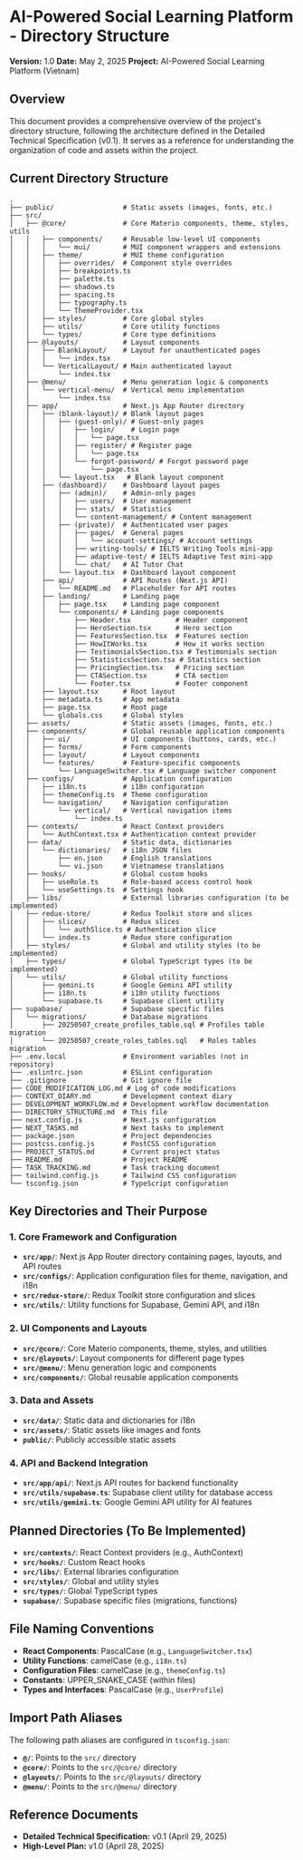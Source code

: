 # AI-Powered Social Learning Platform - Directory Structure

**Version:** 1.0
**Date:** May 2, 2025
**Project:** AI-Powered Social Learning Platform (Vietnam)

## Overview

This document provides a comprehensive overview of the project's directory structure, following the architecture defined in the Detailed Technical Specification (v0.1). It serves as a reference for understanding the organization of code and assets within the project.

## Current Directory Structure

```
.
├── public/                 # Static assets (images, fonts, etc.)
├── src/
│   ├── @core/              # Core Materio components, theme, styles, utils
│   │   ├── components/     # Reusable low-level UI components
│   │   │   └── mui/        # MUI component wrappers and extensions
│   │   ├── theme/          # MUI theme configuration
│   │   │   ├── overrides/  # Component style overrides
│   │   │   ├── breakpoints.ts
│   │   │   ├── palette.ts
│   │   │   ├── shadows.ts
│   │   │   ├── spacing.ts
│   │   │   ├── typography.ts
│   │   │   └── ThemeProvider.tsx
│   │   ├── styles/         # Core global styles
│   │   ├── utils/          # Core utility functions
│   │   └── types/          # Core type definitions
│   ├── @layouts/           # Layout components
│   │   ├── BlankLayout/    # Layout for unauthenticated pages
│   │   │   └── index.tsx
│   │   └── VerticalLayout/ # Main authenticated layout
│   │       └── index.tsx
│   ├── @menu/              # Menu generation logic & components
│   │   └── vertical-menu/  # Vertical menu implementation
│   │       └── index.tsx
│   ├── app/                # Next.js App Router directory
│   │   ├── (blank-layout)/ # Blank layout pages
│   │   │   ├── (guest-only)/ # Guest-only pages
│   │   │   │   ├── login/    # Login page
│   │   │   │   │   └── page.tsx
│   │   │   │   ├── register/ # Register page
│   │   │   │   │   └── page.tsx
│   │   │   │   └── forgot-password/ # Forgot password page
│   │   │   │       └── page.tsx
│   │   │   └── layout.tsx   # Blank layout component
│   │   ├── (dashboard)/    # Dashboard layout pages
│   │   │   ├── (admin)/    # Admin-only pages
│   │   │   │   ├── users/  # User management
│   │   │   │   ├── stats/  # Statistics
│   │   │   │   └── content-management/ # Content management
│   │   │   ├── (private)/  # Authenticated user pages
│   │   │   │   ├── pages/  # General pages
│   │   │   │   │   └── account-settings/ # Account settings
│   │   │   │   ├── writing-tools/ # IELTS Writing Tools mini-app
│   │   │   │   ├── adaptive-test/ # IELTS Adaptive Test mini-app
│   │   │   │   └── chat/   # AI Tutor Chat
│   │   │   └── layout.tsx  # Dashboard layout component
│   │   ├── api/            # API Routes (Next.js API)
│   │   │   └── README.md   # Placeholder for API routes
│   │   ├── landing/        # Landing page
│   │   │   ├── page.tsx    # Landing page component
│   │   │   └── components/ # Landing page components
│   │   │       ├── Header.tsx           # Header component
│   │   │       ├── HeroSection.tsx      # Hero section
│   │   │       ├── FeaturesSection.tsx  # Features section
│   │   │       ├── HowItWorks.tsx       # How it works section
│   │   │       ├── TestimonialsSection.tsx # Testimonials section
│   │   │       ├── StatisticsSection.tsx # Statistics section
│   │   │       ├── PricingSection.tsx   # Pricing section
│   │   │       ├── CTASection.tsx       # CTA section
│   │   │       └── Footer.tsx           # Footer component
│   │   ├── layout.tsx      # Root layout
│   │   ├── metadata.ts     # App metadata
│   │   ├── page.tsx        # Root page
│   │   └── globals.css     # Global styles
│   ├── assets/             # Static assets (images, fonts, etc.)
│   ├── components/         # Global reusable application components
│   │   ├── ui/             # UI components (buttons, cards, etc.)
│   │   ├── forms/          # Form components
│   │   ├── layout/         # Layout components
│   │   └── features/       # Feature-specific components
│   │       └── LanguageSwitcher.tsx # Language switcher component
│   ├── configs/            # Application configuration
│   │   ├── i18n.ts         # i18n configuration
│   │   ├── themeConfig.ts  # Theme configuration
│   │   └── navigation/     # Navigation configuration
│   │       └── vertical/   # Vertical navigation items
│   │           └── index.ts
│   ├── contexts/           # React Context providers
│   │   └── AuthContext.tsx # Authentication context provider
│   ├── data/               # Static data, dictionaries
│   │   └── dictionaries/   # i18n JSON files
│   │       ├── en.json     # English translations
│   │       └── vi.json     # Vietnamese translations
│   ├── hooks/              # Global custom hooks
│   │   ├── useRole.ts      # Role-based access control hook
│   │   └── useSettings.ts  # Settings hook
│   ├── libs/               # External libraries configuration (to be implemented)
│   ├── redux-store/        # Redux Toolkit store and slices
│   │   ├── slices/         # Redux slices
│   │   │   └── authSlice.ts # Authentication slice
│   │   └── index.ts        # Redux store configuration
│   ├── styles/             # Global and utility styles (to be implemented)
│   ├── types/              # Global TypeScript types (to be implemented)
│   └── utils/              # Global utility functions
│       ├── gemini.ts       # Google Gemini API utility
│       ├── i18n.ts         # i18n utility functions
│       └── supabase.ts     # Supabase client utility
├── supabase/               # Supabase specific files
│   └── migrations/         # Database migrations
│       ├── 20250507_create_profiles_table.sql # Profiles table migration
│       └── 20250507_create_roles_tables.sql   # Roles tables migration
├── .env.local              # Environment variables (not in repository)
├── .eslintrc.json          # ESLint configuration
├── .gitignore              # Git ignore file
├── CODE_MODIFICATION_LOG.md # Log of code modifications
├── CONTEXT_DIARY.md        # Development context diary
├── DEVELOPMENT_WORKFLOW.md # Development workflow documentation
├── DIRECTORY_STRUCTURE.md  # This file
├── next.config.js          # Next.js configuration
├── NEXT_TASKS.md           # Next tasks to implement
├── package.json            # Project dependencies
├── postcss.config.js       # PostCSS configuration
├── PROJECT_STATUS.md       # Current project status
├── README.md               # Project README
├── TASK_TRACKING.md        # Task tracking document
├── tailwind.config.js      # Tailwind CSS configuration
└── tsconfig.json           # TypeScript configuration
```

## Key Directories and Their Purpose

### 1. Core Framework and Configuration

- **`src/app/`**: Next.js App Router directory containing pages, layouts, and API routes
- **`src/configs/`**: Application configuration files for theme, navigation, and i18n
- **`src/redux-store/`**: Redux Toolkit store configuration and slices
- **`src/utils/`**: Utility functions for Supabase, Gemini API, and i18n

### 2. UI Components and Layouts

- **`src/@core/`**: Core Materio components, theme, styles, and utilities
- **`src/@layouts/`**: Layout components for different page types
- **`src/@menu/`**: Menu generation logic and components
- **`src/components/`**: Global reusable application components

### 3. Data and Assets

- **`src/data/`**: Static data and dictionaries for i18n
- **`src/assets/`**: Static assets like images and fonts
- **`public/`**: Publicly accessible static assets

### 4. API and Backend Integration

- **`src/app/api/`**: Next.js API routes for backend functionality
- **`src/utils/supabase.ts`**: Supabase client utility for database access
- **`src/utils/gemini.ts`**: Google Gemini API utility for AI features

## Planned Directories (To Be Implemented)

- **`src/contexts/`**: React Context providers (e.g., AuthContext)
- **`src/hooks/`**: Custom React hooks
- **`src/libs/`**: External libraries configuration
- **`src/styles/`**: Global and utility styles
- **`src/types/`**: Global TypeScript types
- **`supabase/`**: Supabase specific files (migrations, functions)

## File Naming Conventions

- **React Components**: PascalCase (e.g., `LanguageSwitcher.tsx`)
- **Utility Functions**: camelCase (e.g., `i18n.ts`)
- **Configuration Files**: camelCase (e.g., `themeConfig.ts`)
- **Constants**: UPPER_SNAKE_CASE (within files)
- **Types and Interfaces**: PascalCase (e.g., `UserProfile`)

## Import Path Aliases

The following path aliases are configured in `tsconfig.json`:

- **`@/`**: Points to the `src/` directory
- **`@core/`**: Points to the `src/@core/` directory
- **`@layouts/`**: Points to the `src/@layouts/` directory
- **`@menu/`**: Points to the `src/@menu/` directory

## Reference Documents

- **Detailed Technical Specification:** v0.1 (April 29, 2025)
- **High-Level Plan:** v1.0 (April 28, 2025)
